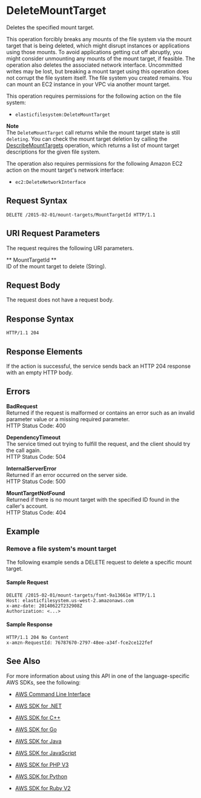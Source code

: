 # DeleteMountTarget<a name="API_DeleteMountTarget"></a>

Deletes the specified mount target\.

This operation forcibly breaks any mounts of the file system via the mount target that is being deleted, which might disrupt instances or applications using those mounts\. To avoid applications getting cut off abruptly, you might consider unmounting any mounts of the mount target, if feasible\. The operation also deletes the associated network interface\. Uncommitted writes may be lost, but breaking a mount target using this operation does not corrupt the file system itself\. The file system you created remains\. You can mount an EC2 instance in your VPC via another mount target\.

This operation requires permissions for the following action on the file system:

+  `elasticfilesystem:DeleteMountTarget` 

**Note**  
The `DeleteMountTarget` call returns while the mount target state is still `deleting`\. You can check the mount target deletion by calling the [DescribeMountTargets](API_DescribeMountTargets.md) operation, which returns a list of mount target descriptions for the given file system\. 

The operation also requires permissions for the following Amazon EC2 action on the mount target's network interface:

+  `ec2:DeleteNetworkInterface` 

## Request Syntax<a name="API_DeleteMountTarget_RequestSyntax"></a>

```
DELETE /2015-02-01/mount-targets/MountTargetId HTTP/1.1
```

## URI Request Parameters<a name="API_DeleteMountTarget_RequestParameters"></a>

The request requires the following URI parameters\.

 ** MountTargetId **   
ID of the mount target to delete \(String\)\.

## Request Body<a name="API_DeleteMountTarget_RequestBody"></a>

The request does not have a request body\.

## Response Syntax<a name="API_DeleteMountTarget_ResponseSyntax"></a>

```
HTTP/1.1 204
```

## Response Elements<a name="API_DeleteMountTarget_ResponseElements"></a>

If the action is successful, the service sends back an HTTP 204 response with an empty HTTP body\.

## Errors<a name="API_DeleteMountTarget_Errors"></a>

 **BadRequest**   
Returned if the request is malformed or contains an error such as an invalid parameter value or a missing required parameter\.  
HTTP Status Code: 400

 **DependencyTimeout**   
The service timed out trying to fulfill the request, and the client should try the call again\.  
HTTP Status Code: 504

 **InternalServerError**   
Returned if an error occurred on the server side\.  
HTTP Status Code: 500

 **MountTargetNotFound**   
Returned if there is no mount target with the specified ID found in the caller's account\.  
HTTP Status Code: 404

## Example<a name="API_DeleteMountTarget_Examples"></a>

### Remove a file system's mount target<a name="API_DeleteMountTarget_Example_1"></a>

The following example sends a DELETE request to delete a specific mount target\. 

#### Sample Request<a name="API_DeleteMountTarget_Example_1_Request"></a>

```
DELETE /2015-02-01/mount-targets/fsmt-9a13661e HTTP/1.1
Host: elasticfilesystem.us-west-2.amazonaws.com
x-amz-date: 20140622T232908Z
Authorization: <...>
```

#### Sample Response<a name="API_DeleteMountTarget_Example_1_Response"></a>

```
HTTP/1.1 204 No Content
x-amzn-RequestId: 76787670-2797-48ee-a34f-fce2ce122fef
```

## See Also<a name="API_DeleteMountTarget_SeeAlso"></a>

For more information about using this API in one of the language\-specific AWS SDKs, see the following:

+  [AWS Command Line Interface](http://docs.aws.amazon.com/goto/aws-cli/elasticfilesystem-2015-02-01/DeleteMountTarget) 

+  [AWS SDK for \.NET](http://docs.aws.amazon.com/goto/DotNetSDKV3/elasticfilesystem-2015-02-01/DeleteMountTarget) 

+  [AWS SDK for C\+\+](http://docs.aws.amazon.com/goto/SdkForCpp/elasticfilesystem-2015-02-01/DeleteMountTarget) 

+  [AWS SDK for Go](http://docs.aws.amazon.com/goto/SdkForGoV1/elasticfilesystem-2015-02-01/DeleteMountTarget) 

+  [AWS SDK for Java](http://docs.aws.amazon.com/goto/SdkForJava/elasticfilesystem-2015-02-01/DeleteMountTarget) 

+  [AWS SDK for JavaScript](http://docs.aws.amazon.com/goto/AWSJavaScriptSDK/elasticfilesystem-2015-02-01/DeleteMountTarget) 

+  [AWS SDK for PHP V3](http://docs.aws.amazon.com/goto/SdkForPHPV3/elasticfilesystem-2015-02-01/DeleteMountTarget) 

+  [AWS SDK for Python](http://docs.aws.amazon.com/goto/boto3/elasticfilesystem-2015-02-01/DeleteMountTarget) 

+  [AWS SDK for Ruby V2](http://docs.aws.amazon.com/goto/SdkForRubyV2/elasticfilesystem-2015-02-01/DeleteMountTarget) 